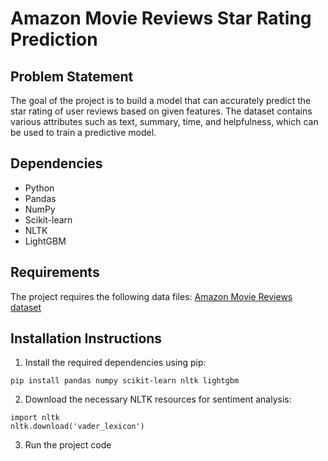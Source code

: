 # Amazon Movie Reviews Star Rating Prediction

## Problem Statement
The goal of the project is to build a model that can accurately predict the star rating of user reviews based on given features. The dataset contains various attributes such as text, summary, time, and helpfulness, which can be used to train a predictive model.

## Dependencies
* Python
* Pandas
* NumPy
* Scikit-learn 
* NLTK
* LightGBM

## Requirements
The project requires the following data files:
[Amazon Movie Reviews dataset](https://www.kaggle.com/competitions/cs506-spring-2023-midterm/data)

## Installation Instructions
1. Install the required dependencies using pip:
```
pip install pandas numpy scikit-learn nltk lightgbm
```
2. Download the necessary NLTK resources for sentiment analysis:
```
import nltk
nltk.download('vader_lexicon')
```
3. Run the project code